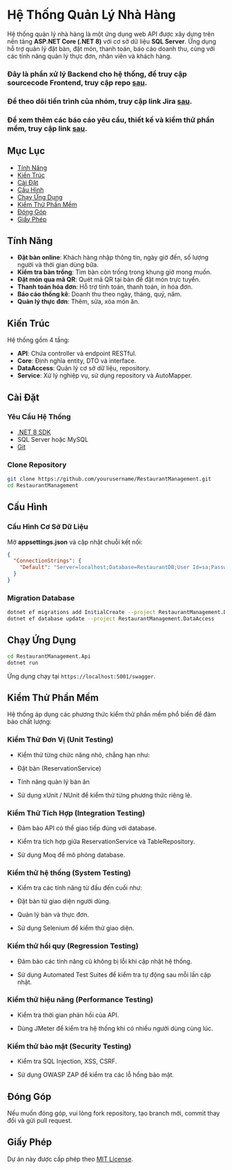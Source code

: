 # Hệ Thống Quản Lý Nhà Hàng

Hệ thống quản lý nhà hàng là một ứng dụng web API được xây dựng trên nền tảng **ASP.NET Core (.NET 8)** với cơ sở dữ liệu **SQL Server**. Ứng dụng hỗ trợ quản lý đặt bàn, đặt món, thanh toán, báo cáo doanh thu, cùng với các tính năng quản lý thực đơn, nhân viên và khách hàng.
### Đây là phần xử lý Backend cho hệ thống, để truy cập sourcecode Frontend, truy cập repo [sau](https://github.com/baonhi12/pizza-restaurant-system-frontend).
### Để theo dõi tiến trình của nhóm, truy cập link Jira [sau](https://nguyendminh025.atlassian.net/jira/software/projects/SCRUM/boards/1/backlog?selectedIssue=SCRUM-3&atlOrigin=eyJpIjoiNWNkYTRhMGVmZjBkNGQ2OGI3YmE5MzA0MWYzZDU1YWIiLCJwIjoiaiJ9).
### Để xem thêm các báo cáo yêu cầu, thiết kế và kiểm thử phần mềm, truy cập link [sau](https://drive.google.com/drive/folders/1oYuZufJPoggj7VS6KTqJn-v1M_nsZUhw).
## Mục Lục
- [Tính Năng](#tính-năng)
- [Kiến Trúc](#kiến-trúc)
- [Cài Đặt](#cài-đặt)
- [Cấu Hình](#cấu-hình)
- [Chạy Ứng Dụng](#chạy-ứng-dụng)
- [Kiểm Thử Phần Mềm](#kiểm-thử-phần-mềm)
- [Đóng Góp](#đóng-góp)
- [Giấy Phép](#giấy-phép)

## Tính Năng
- **Đặt bàn online**: Khách hàng nhập thông tin, ngày giờ đến, số lượng người và thời gian dùng bữa.
- **Kiểm tra bàn trống**: Tìm bàn còn trống trong khung giờ mong muốn.
- **Đặt món qua mã QR**: Quét mã QR tại bàn để đặt món trực tuyến.
- **Thanh toán hóa đơn**: Hỗ trợ tính toán, thanh toán, in hóa đơn.
- **Báo cáo thống kê**: Doanh thu theo ngày, tháng, quý, năm.
- **Quản lý thực đơn**: Thêm, sửa, xóa món ăn.

## Kiến Trúc
Hệ thống gồm 4 tầng:
- **API**: Chứa controller và endpoint RESTful.
- **Core**: Định nghĩa entity, DTO và interface.
- **DataAccess**: Quản lý cơ sở dữ liệu, repository.
- **Service**: Xử lý nghiệp vụ, sử dụng repository và AutoMapper.

## Cài Đặt
### Yêu Cầu Hệ Thống
- [.NET 8 SDK](https://dotnet.microsoft.com/download/dotnet/8.0)
- SQL Server hoặc MySQL
- [Git](https://git-scm.com/)

### Clone Repository
```bash
git clone https://github.com/yourusername/RestaurantManagement.git
cd RestaurantManagement
```

## Cấu Hình
### Cấu Hình Cơ Sở Dữ Liệu
Mở **appsettings.json** và cập nhật chuỗi kết nối:
```json
{
  "ConnectionStrings": {
    "Default": "Server=localhost;Database=RestaurantDB;User Id=sa;Password=yourpassword;TrustServerCertificate=True;"
  }
}
```
### Migration Database
```bash
dotnet ef migrations add InitialCreate --project RestaurantManagement.DataAccess
dotnet ef database update --project RestaurantManagement.DataAccess
```

## Chạy Ứng Dụng
```bash
cd RestaurantManagement.Api
dotnet run
```
Ứng dụng chạy tại `https://localhost:5001/swagger`.

## Kiểm Thử Phần Mềm

Hệ thống áp dụng các phương thức kiểm thử phần mềm phổ biến để đảm bảo chất lượng:

### Kiểm Thử Đơn Vị (Unit Testing)

- Kiểm thử từng chức năng nhỏ, chẳng hạn như:

- Đặt bàn (ReservationService)

- Tính năng quản lý bàn ăn

- Sử dụng xUnit / NUnit để kiểm thử từng phương thức riêng lẻ.

### Kiểm Thử Tích Hợp (Integration Testing)

- Đảm bảo API có thể giao tiếp đúng với database.

- Kiểm tra tích hợp giữa ReservationService và TableRepository.

- Sử dụng Moq để mô phỏng database.

### Kiểm thử hệ thống (System Testing)

- Kiểm tra các tính năng từ đầu đến cuối như:

- Đặt bàn từ giao diện người dùng.

- Quản lý bàn và thực đơn.

- Sử dụng Selenium để kiểm thử giao diện.

### Kiểm thử hồi quy (Regression Testing)

- Đảm bảo các tính năng cũ không bị lỗi khi cập nhật hệ thống.

- Sử dụng Automated Test Suites để kiểm tra tự động sau mỗi lần cập nhật.

### Kiểm thử hiệu năng (Performance Testing)

- Kiểm tra thời gian phản hồi của API.

- Dùng JMeter để kiểm tra hệ thống khi có nhiều người dùng cùng lúc.

### Kiểm thử bảo mật (Security Testing)

- Kiểm tra SQL Injection, XSS, CSRF.

- Sử dụng OWASP ZAP để kiểm tra các lỗ hổng bảo mật.

## Đóng Góp
Nếu muốn đóng góp, vui lòng fork repository, tạo branch mới, commit thay đổi và gửi pull request.

## Giấy Phép
Dự án này được cấp phép theo [MIT License](LICENSE).
```

